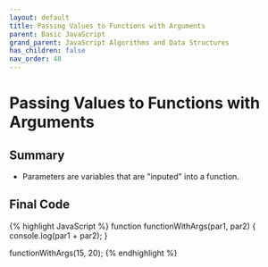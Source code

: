 ```yaml
---
layout: default
title: Passing Values to Functions with Arguments
parent: Basic JavaScript
grand_parent: JavaScript Algorithms and Data Structures
has_children: false
nav_order: 48
---
```

# Passing Values to Functions with Arguments
## Summary
- Parameters are variables that are "inputed" into a function.

## Final Code

{% highlight JavaScript %}
function functionWithArgs(par1, par2) {
  console.log(par1 + par2);
}

functionWithArgs(15, 20);
{% endhighlight %}